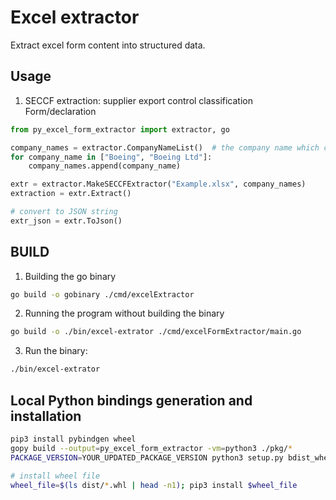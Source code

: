 # Excel extractor
Extract excel form content into structured data.

## Usage

1. SECCF extraction: supplier export control classification Form/declaration

```python
from py_excel_form_extractor import extractor, go

company_names = extractor.CompanyNameList()  # the company name which can be mentioned in the file
for company_name in ["Boeing", "Boeing Ltd"]:
    company_names.append(company_name)

extr = extractor.MakeSECCFExtractor("Example.xlsx", company_names)
extraction = extr.Extract()

# convert to JSON string
extr_json = extr.ToJson()
```

## BUILD

1. Building the go binary
```bash
go build -o gobinary ./cmd/excelExtractor
```

2. Running the program without building the binary
```bash
go build -o ./bin/excel-extrator ./cmd/excelFormExtractor/main.go
```
3. Run the binary:
```bash
./bin/excel-extrator
```

## Local Python bindings generation and installation

```bash
pip3 install pybindgen wheel
gopy build --output=py_excel_form_extractor -vm=python3 ./pkg/*
PACKAGE_VERSION=YOUR_UPDATED_PACKAGE_VERSION python3 setup.py bdist_wheel --force

# install wheel file
wheel_file=$(ls dist/*.whl | head -n1); pip3 install $wheel_file
```
